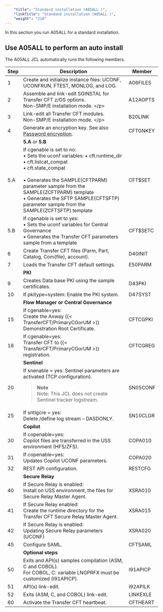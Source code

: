 ```yaml
---
    "title": "Standard installation (A05ALL )",
    "linkTitle": "Standand installation (A05ALL )",
    "weight": "210"
---
```

In this section you run A05ALL for a standard installation.

Use A05ALL to perform an auto install
-------------------------------------

The A05ALL JCL automatically runs the following members.


| Step  | Description  | Member  |
| --- | --- | --- |
| 1  | Create and initialize instance files: UCONF, UCONFRUN, FTEST, MONLOG, and LOG.  | A06FILES  |
| 2  | Assemble and link-edit SGINSTAL for Transfer CFT z/OS options.<br/> Non-SMP/E installation mode. &lt;/p&gt; | A12AOPTS  |
| 3  | Link-edit all Transfer CFT modules.<br/> Non-SMP/E installation mode. &lt;/p&gt; | B20LINK  |
| 4  | Generate an encryption key. See also [Password encryption](../t_customize_instance_zos#Password).  | CFTGNKEY  |
|   | **5.A** *or* **5.B**  |   |
| 5.A  | If cgenable is set to no:<br/> • Sets the uconf variables: • cft.runtime_dir<br/> • cft.listcat_compat<br/> • cft.state_compat<br/> <br/> • Generates the SAMPLE(CFTPARM) parameter sample from the SAMPLE(ZCFTPARM) template<br/> • Generates the SFTP SAMPLE(CFTSFTP) parameter sample from the SAMPLE(ZCFTSFTP) template | CFT$SET  |
| 5.B  | If cgenable is set to yes:<br/> • Sets the uconf variables for Central Governance<br/> • Generates the Transfer CFT parameters sample from a template | CFT$SETC  |
| 6  | Create Transfer CFT files (Parm, Part, Catalog, Com(file), account). | D40INIT  |
| 7  | Loads the Transfer CFT default settings. | E50PARM  |
|   | **PKI**  |   |
| 9  | Creates Data base PKI using the sample certificates. | D43PKI  |
| 10  | If pkitype=system: Enable the PKI system. | D47SYST  |
|   | **Flow Manager or Central Governance**  |   |
| 15  | If cgenable=yes:<br/> Create the Axway {{< TransferCFT/PrimaryCGorUM  >}} Demonstration Root Certificate. | CFTCGPKI  |
| 16  | If cgenable=yes:<br/> Transfer CFT to {{< TransferCFT/PrimaryCGorUM  >}} registration. | CFTCGREG  |
|   | **Sentinel**  |   |
| 20  | If snenable = yes: Sentinel parameters are activated (TCP configuration).<br/> <blockquote> **Note**<br/> Note: This JCL does not create Sentinel tracker logstream.<br/> </blockquote>  | SN05CONF  |
| 25  | If sntlgcre = yes:<br/> Delete /define log stream – DASDONLY. | SN10CLGR  |
|   | **Copilot**  |   |
| 30  | If copenable=yes:<br/> Copilot files are transferred in the USS environment (HFS/ZFS). | COPA010  |
| 31  | If copenable=yes:<br/> Updates Copilot UCONF parameters. | COPA020  |
| 32  | REST API configuration.  | RESTCFG  |
|   | **Secure Relay**  |   |
| 40  | If Secure Relay is enabled:<br/> Install on USS environment, the files for Secure Relay Master Agent. | XSRA010  |
| 41  | If Secure Relay enabled:<br/> Create the runtime directory for the Transfer CFT Secure Relay Master Agent. | XSRA015  |
| 42  | If Secure Relay is enabled:<br/> Updating Secure Relay parameters (UCONF) | XSRA020  |
| 45  | Configure SAML.  | CFTSAML  |
|   | **Optional steps**  |   |
| 50  | Exits and API(s) samples compilation (ASM, C and COBOL).<br/> For COBOL, C: variable LNGPRFX must be customized (I91APICP). | I91APICP  |
| 51  | API(s) link-edit.  | I92APILK  |
| 52  | Exits (ASM, C, and COBOL) link-edit.  | LINKEXLE  |
| 60  | Activate the Transfer CFT heartbeat.  | CFTHEART  |

